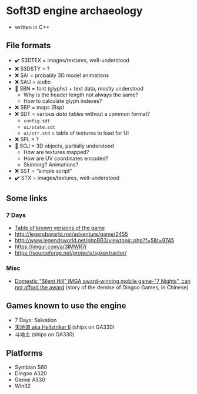 # Soft3D engine archaeology

- written in C++

## File formats

- ✔️ S3DTEX = images/textures, well-understood
- ❌ S3DSTY = ?
- ❌ SAI = probably 3D model animations
- ❌ SAU = audio
- 🔧 SBN = font (glyphs) + text data, mostly understood
  - Why is the header length not always the same?
  - How to calculate glyph indexes?
- ❌ SBP = maps (Bsp)
- ❌ SDT = various _data tables_ without a common format?
  - `config.sdt`
  - `ui/state.sdt`
  - `ui/str.std` = table of textures to load for UI
- ❌ SPL = ?
- 🔧 SOJ = 3D objects, partially understood
  - How are textures mapped?
  - How are UV coordinates encoded?
  - Skinning? Animations?
- ❌ SST = “simple script”
- ✔️ STX = images/textures, well-understood

## Some links

### 7 Days

- [Table of known versions of the game](http://web.archive.org/web/20200710065823/https://vitawiki.xyz/doku.php?id=7ds:versions)
- http://legendsworld.net/adventure/game/2455
- http://www.legendsworld.net/phpBB3/viewtopic.php?f=5&t=9745
- https://imgur.com/a/3IMWR7r
- https://sourceforge.net/projects/spkextractor/

### Misc

- [Domestic "Silent Hill" IMGA award-winning mobile game-"7 Nights", can not afford the award](http://web.archive.org/web/20200709200829/http://www.1b2g.com/newsyx/1246.html) (story of the demise of Dingoo Games, in Chinese)

## Games known to use the engine

- 7 Days: Salvation
- [天地道 aka Hellstriker II](https://www.google.com/search?q=天地道+dingoo&tbm=isch) (ships on GA330)
- 斗地主 (ships on GA330)

## Platforms

- Symbian S60
- Dingoo A320
- Gemei A330
- Win32
